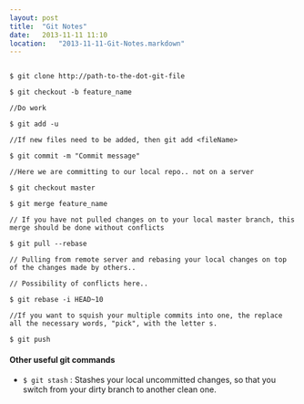 ```yaml
---
layout: post
title:  "Git Notes"
date:   2013-11-11 11:10
location:   "2013-11-11-Git-Notes.markdown" 
---
```


```

$ git clone http://path-to-the-dot-git-file

$ git checkout -b feature_name

//Do work

$ git add -u 

//If new files need to be added, then git add <fileName>

$ git commit -m "Commit message"

//Here we are committing to our local repo.. not on a server

$ git checkout master

$ git merge feature_name

// If you have not pulled changes on to your local master branch, this merge should be done without conflicts

$ git pull --rebase

// Pulling from remote server and rebasing your local changes on top of the changes made by others.. 

// Possibility of conflicts here..

$ git rebase -i HEAD~10

//If you want to squish your multiple commits into one, the replace all the necessary words, "pick", with the letter s.

$ git push

```
#### Other useful git commands
* `$ git stash` : Stashes your local uncommitted changes, so that you switch from your dirty branch to another clean one.
